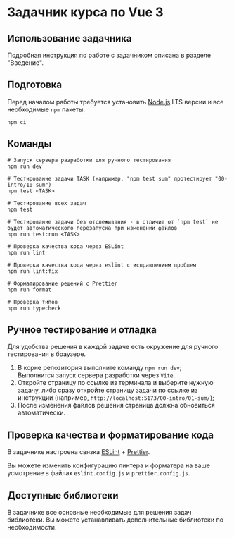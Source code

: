 # Задачник курса по Vue 3

## Использование задачника

Подробная инструкция по работе с задачником описана в разделе "Введение".

## Подготовка

Перед началом работы требуется установить [Node.js](https://nodejs.org/) LTS версии и все необходимые `npm` пакеты.

```shell
npm ci
```

## Команды

```shell
# Запуск сервера разработки для ручного тестирования
npm run dev

# Тестирование задачи TASK (например, "npm test sum" протестирует "00-intro/10-sum")
npm test <TASK>

# Тестирование всех задач
npm test

# Тестирование задачи без отслеживания - в отличие от `npm test` не будет автоматического перезапуска при изменении файлов
npm run test:run <TASK>

# Проверка качества кода через ESLint
npm run lint

# Проверка качества кода через eslint с исправлением проблем
npm run lint:fix

# Форматирование решений с Prettier
npm run format

# Проверка типов
npm run typecheck
```

## Ручное тестирование и отладка

Для удобства решения в каждой задаче есть окружение для ручного тестирования в браузере.

1. В корне репозитория выполните команду `npm run dev`;\
   Выполнится запуск сервера разработки через `Vite`.
2. Откройте страницу по ссылке из терминала и выберите нужную задачу, либо сразу откройте страницу задачи по ссылке из
   инструкции (например, `http://localhost:5173/00-intro/01-sum/`);
3. После изменения файлов решения страница должна обновиться автоматически.

## Проверка качества и форматирование кода

В задачнике настроена связка [ESLint](https://eslint.org) + [Prettier](https://prettier.io).

Вы можете изменить конфигурацию линтера и форматера на ваше усмотрение в файлах `eslint.config.js` и
`prettier.config.js`.

## Доступные библиотеки

В задачнике все основные необходимые для решения задач библиотеки. Вы можете устанавливать дополнительные библиотеки по
необходимости.
